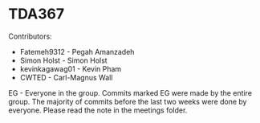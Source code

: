 # TDA367

Contributors:

* Fatemeh9312 - Pegah Amanzadeh
* Simon Holst - Simon Holst
* kevinkagawag01 - Kevin Pham
* CWTED - Carl-Magnus Wall

EG - Everyone in the group. Commits marked EG were made by the entire group. The majority of commits before the last two weeks were done by everyone. Please read the note in the meetings folder.
